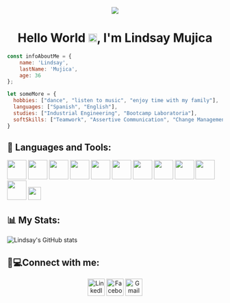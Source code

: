 <div align="center">
  <img src="https://user-images.githubusercontent.com/91750459/162839585-cefa75c3-357e-4c75-bf6d-d0669dd00c4d.png">
</div>

<h1 align="center">Hello World <img src="https://raw.githubusercontent.com/MartinHeinz/MartinHeinz/master/wave.gif" width="20px">, I'm Lindsay Mujica</h1>


```js
const infoAboutMe = {
    name: 'Lindsay',
    lastName: 'Mujica',
    age: 36
};
```
```js
let someMore = {
  hobbies: ["dance", "listen to music", "enjoy time with my family"],
  languages: ["Spanish", "English"],
  studies: ["Industrial Engineering", "Bootcamp Laboratoria"],
  softSkills: ["Teamwork", "Assertive Communication", "Change Management"]
}
```


## 🚀 Languages and Tools:

<code><img height="45" src="http://www.agersi.com/wp-content/uploads/2021/05/React.png"></code>
<code><img height="45" src="https://cdn.icon-icons.com/icons2/2107/PNG/512/file_type_vscode_icon_130084.png"></code>
<code><img height="45" src="https://mirayhazlo.com/wp-content/uploads/2018/09/Html5_dise%C3%B1o_web-1.png"></code>
<code><img height="45" src="https://cdn.pixabay.com/photo/2017/08/05/11/16/logo-2582747_1280.png"></code>
<code><img height="45" src="https://img.icons8.com/color/48/000000/javascript.png"></code>
<code><img height="45" src="https://img.icons8.com/color/48/000000/nodejs.png"></code>
<code><img height="45" src="https://img.icons8.com/color/48/000000/git.png"></code>
<code><img height="45" src="https://cdn.worldvectorlogo.com/logos/git-bash.svg"></code>
<code><img height="45" src="https://img.icons8.com/office/45/000000/figma.png"></code>
<code><img height="45" src="https://img.icons8.com/color/48/000000/firebase.png"></code>
<code><img height="45" src="https://i0.wp.com/www.jacobsoft.com.mx/wp-content/uploads/2019/04/Bootstrap-Logo.png?ssl=1"></code>
<code><img height="30" src="https://sweetalert2.github.io/images/SweetAlert2.png"></code>

## 📊 My Stats:

![Lindsay's GitHub stats](https://github-readme-stats.vercel.app/api?username=LindsayMuji&show_icons=true&theme=cobalt)



## 📲💻Connect with me:

<p align="center">
<a href = "https://www.linkedin.com/in/lindsay-melissa-mujica-puelles-b4a79361/"><img src="https://img.icons8.com/fluent/48/000000/linkedin.png" style='width: 40px; height:40px' alt= "LinkedIn" title="LinkedIn"/></a>
<a href = "https://www.facebook.com/lindsaymelissa.mujicapuelles/"><img src="https://cdn-icons.flaticon.com/png/128/2626/premium/2626269.png?token=exp=1649708281~hmac=02bb3491ed5f3ecbe3b364cee71d60a2" style='width: 40px; height:40px' alt= "Facebook" title='Facebook'/></a>
<a href = "mailto:lmelissa.mp@gmail.com"><img src="https://cdn-icons-png.flaticon.com/128/5968/5968534.png" style='width: 40px; height:40px' alt= "Gmail" title='Gmail'/></a>
</p>
<!--
**LindsayMuji/LindsayMuji** is a ✨ _special_ ✨ repository because its `README.md` (this file) appears on your GitHub profile.

Here are some ideas to get you started:

- 🔭 I’m currently working on ...
- 🌱 I’m currently learning ...
- 👯 I’m looking to collaborate on ...
- 🤔 I’m looking for help with ...
- 💬 Ask me about ...
- 📫 How to reach me: ...
- 😄 Pronouns: ...
- ⚡ Fun fact: ...
-->
